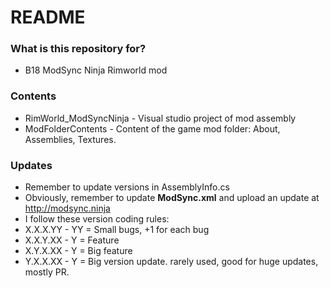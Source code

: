 # README #

### What is this repository for? ###

* B18 ModSync Ninja Rimworld mod

### Contents ###

* RimWorld_ModSyncNinja - Visual studio project of mod assembly
* ModFolderContents - Content of the game mod folder: About, Assemblies, Textures.

### Updates ###

* Remember to update versions in AssemblyInfo.cs
* Obviously, remember to update **ModSync.xml** and upload an update at http://modsync.ninja
* I follow these version coding rules: 
* X.X.X.YY - YY = Small bugs, +1 for each bug
* X.X.Y.XX - Y = Feature
* X.Y.X.XX - Y = Big feature
* Y.X.X.XX - Y = Big version update. rarely used, good for huge updates, mostly PR.